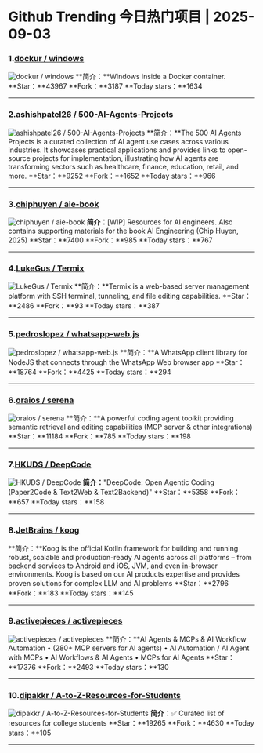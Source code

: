 # Github Trending 今日热门项目 | 2025-09-03
### 1.[dockur / windows](https://github.com/dockur/windows)

![dockur / windows](https://repository-images.githubusercontent.com/743140652/69c0c16a-9695-484e-861e-9b07c0507f45)
**简介：**Windows inside a Docker container.
**Star：**43967
**Fork：**3187
**Today stars：**1634

---

### 2.[ashishpatel26 / 500-AI-Agents-Projects](https://github.com/ashishpatel26/500-AI-Agents-Projects)

![ashishpatel26 / 500-AI-Agents-Projects](https://opengraph.githubassets.com/44326c3a1d0a6cbc488789ba7e912f27ac0bdcd4a4d18dfdc90c8c3485c2cb91/ashishpatel26/500-AI-Agents-Projects)
**简介：**The 500 AI Agents Projects is a curated collection of AI agent use cases across various industries. It showcases practical applications and provides links to open-source projects for implementation, illustrating how AI agents are transforming sectors such as healthcare, finance, education, retail, and more.
**Star：**9252
**Fork：**1652
**Today stars：**966

---

### 3.[chiphuyen / aie-book](https://github.com/chiphuyen/aie-book)

![chiphuyen / aie-book](https://opengraph.githubassets.com/3b735b8ad2a0b4b4ea5f802290453652a77d8a1ddffd468613cb3d2dd1fa93ec/chiphuyen/aie-book)
**简介：**[WIP] Resources for AI engineers. Also contains supporting materials for the book AI Engineering (Chip Huyen, 2025)
**Star：**7400
**Fork：**985
**Today stars：**767

---

### 4.[LukeGus / Termix](https://github.com/LukeGus/Termix)

![LukeGus / Termix](https://opengraph.githubassets.com/2f0ff65a4f8f714a3b088429ff6406cdb234544bbef96fe171a901b8ba88bce1/LukeGus/Termix)
**简介：**Termix is a web-based server management platform with SSH terminal, tunneling, and file editing capabilities.
**Star：**2486
**Fork：**93
**Today stars：**387

---

### 5.[pedroslopez / whatsapp-web.js](https://github.com/pedroslopez/whatsapp-web.js)

![pedroslopez / whatsapp-web.js](https://repository-images.githubusercontent.com/171072967/f0240000-b107-11ea-8c2e-02755c9b1505)
**简介：**A WhatsApp client library for NodeJS that connects through the WhatsApp Web browser app
**Star：**18764
**Fork：**4425
**Today stars：**294

---

### 6.[oraios / serena](https://github.com/oraios/serena)

![oraios / serena](https://opengraph.githubassets.com/7cad800f94ce23624294c3197cb10527d4b01e475a678e996fdc5829f94d5f71/oraios/serena)
**简介：**A powerful coding agent toolkit providing semantic retrieval and editing capabilities (MCP server & other integrations)
**Star：**11184
**Fork：**785
**Today stars：**198

---

### 7.[HKUDS / DeepCode](https://github.com/HKUDS/DeepCode)

![HKUDS / DeepCode](https://opengraph.githubassets.com/f87154a242fbe7df4fc9bf4c00985a478cd138fe351452e01a92af7f886dc5d4/HKUDS/DeepCode)
**简介：**"DeepCode: Open Agentic Coding (Paper2Code & Text2Web & Text2Backend)"
**Star：**5358
**Fork：**657
**Today stars：**158

---

### 8.[JetBrains / koog](https://github.com/JetBrains/koog)

**简介：**Koog is the official Kotlin framework for building and running robust, scalable and production-ready AI agents across all platforms – from backend services to Android and iOS, JVM, and even in-browser environments. Koog is based on our AI products expertise and provides proven solutions for complex LLM and AI problems
**Star：**2796
**Fork：**183
**Today stars：**145

---

### 9.[activepieces / activepieces](https://github.com/activepieces/activepieces)

![activepieces / activepieces](https://opengraph.githubassets.com/4026e5dc8c7e050a988b6ef77ce30ed964d8fb493dcecaf5a1d3a035ac00f935/activepieces/activepieces)
**简介：**AI Agents & MCPs & AI Workflow Automation • (280+ MCP servers for AI agents) • AI Automation / AI Agent with MCPs • AI Workflows & AI Agents • MCPs for AI Agents
**Star：**17376
**Fork：**2493
**Today stars：**130

---

### 10.[dipakkr / A-to-Z-Resources-for-Students](https://github.com/dipakkr/A-to-Z-Resources-for-Students)

![dipakkr / A-to-Z-Resources-for-Students](https://opengraph.githubassets.com/b956517ab0462b49d60356c9d5aa87d057d29f527509dbec056c863898f23397/dipakkr/A-to-Z-Resources-for-Students)
**简介：**✅ Curated list of resources for college students
**Star：**19265
**Fork：**4630
**Today stars：**105

---

